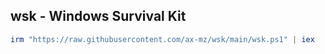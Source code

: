 ## wsk - Windows Survival Kit

```powershell
irm "https://raw.githubusercontent.com/ax-mz/wsk/main/wsk.ps1" | iex
```
